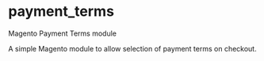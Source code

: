 # payment_terms
Magento Payment Terms module

A simple Magento module to allow selection of payment terms on checkout.
